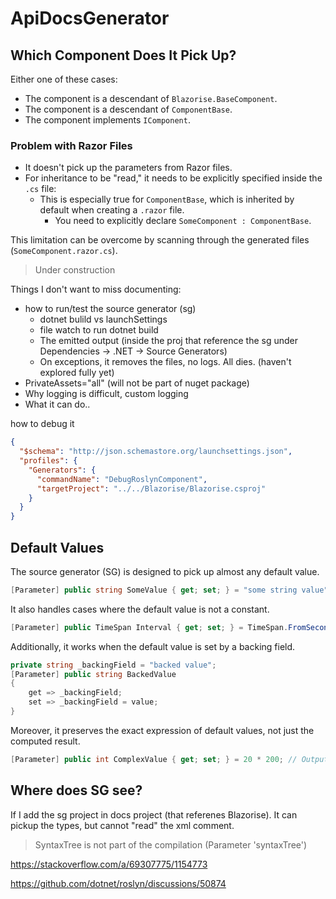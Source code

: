 ﻿# ApiDocsGenerator

## Which Component Does It Pick Up?

Either one of these cases:

- The component is a descendant of `Blazorise.BaseComponent`.
- The component is a descendant of `ComponentBase`.
- The component implements `IComponent`.

### Problem with Razor Files

- It doesn't pick up the parameters from Razor files.
- For inheritance to be "read," it needs to be explicitly specified inside the `.cs` file:
  - This is especially true for `ComponentBase`, which is inherited by default when creating a `.razor` file.
    - You need to explicitly declare `SomeComponent : ComponentBase`.

This limitation can be overcome by scanning through the generated files (`SomeComponent.razor.cs`).


> Under construction

Things I don't want to miss documenting:

- how to run/test the source generator (sg)
  - dotnet bulild vs launchSettings
  - file watch to run dotnet build
  - The emitted output (inside the proj that reference the sg under Dependencies -> .NET -> Source Generators)
  - On exceptions, it removes the files, no logs. All dies. (haven't explored fully yet)
- PrivateAssets="all" (will not be part of nuget package)
- Why logging is difficult, custom logging
- What it can do..



how to debug it

```json
{
  "$schema": "http://json.schemastore.org/launchsettings.json",
  "profiles": {
    "Generators": {
      "commandName": "DebugRoslynComponent",
      "targetProject": "../../Blazorise/Blazorise.csproj"
    }
  }
}
```

## Default Values

The source generator (SG) is designed to pick up almost any default value.

```csharp
[Parameter] public string SomeValue { get; set; } = "some string value";
```

It also handles cases where the default value is not a constant.

```csharp
[Parameter] public TimeSpan Interval { get; set; } = TimeSpan.FromSeconds(10);
```

Additionally, it works when the default value is set by a backing field.

```csharp
private string _backingField = "backed value";
[Parameter] public string BackedValue 
{
    get => _backingField;
    set => _backingField = value;
}
```

Moreover, it preserves the exact expression of default values, not just the computed result.

```csharp
[Parameter] public int ComplexValue { get; set; } = 20 * 200; // Output: "20 * 200", not "4000"
```

## Where does SG see?

If I add the sg project in docs project (that referenes Blazorise). It can pickup the types, but cannot "read"
the xml comment. 

> SyntaxTree is not part of the compilation (Parameter 'syntaxTree')

https://stackoverflow.com/a/69307775/1154773

https://github.com/dotnet/roslyn/discussions/50874
